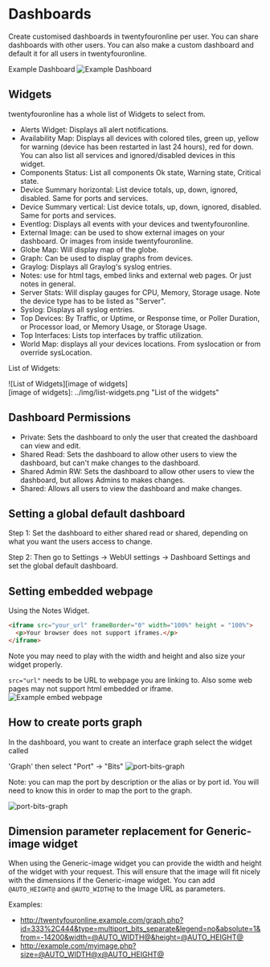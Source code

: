 # Dashboards

Create customised dashboards in twentyfouronline per user. You can share
dashboards with other users. You can also make a custom dashboard and
default it for all users in twentyfouronline.

Example Dashboard
![Example Dashboard](../img/example-dashboard.png)

## Widgets

twentyfouronline has a whole list of Widgets to select from.

- Alerts Widget: Displays all alert notifications.
- Availability Map: Displays all devices with colored tiles, green up,
  yellow for warning (device has been restarted in last 24 hours), red
  for down. You can also list all services and ignored/disabled
  devices in this widget.
- Components Status: List all components Ok state, Warning state, Critical state.
- Device Summary horizontal: List device totals, up, down, ignored,
  disabled. Same for ports and services.
- Device Summary vertical: List device totals, up, down, ignored,
  disabled. Same for ports and services.
- Eventlog: Displays all events with your devices and twentyfouronline.
- External Image: can be used to show external images on your
  dashboard. Or images from inside twentyfouronline.
- Globe Map: Will display map of the globe.
- Graph: Can be used to display graphs from devices.
- Graylog: Displays all Graylog's syslog entries.
- Notes: use for html tags, embed links and external web pages. Or
  just notes in general.
- Server Stats: Will display gauges for CPU, Memory, Storage
  usage. Note the device type has to be listed as "Server".
- Syslog: Displays all syslog entries.
- Top Devices: By Traffic, or  Uptime, or Response time, or Poller
  Duration, or Processor load, or Memory Usage, or Storage Usage.
- Top Interfaces: Lists top interfaces by traffic utilization.
- World Map: displays all your devices locations. From syslocation or
  from override sysLocation.

List of Widgets:

![List of Widgets][image of widgets]  
[image of widgets]: ../img/list-widgets.png "List of the widgets"

## Dashboard Permissions

- Private: Sets the dashboard to only the user that created the
  dashboard can view and edit.
- Shared Read: Sets the dashboard to allow other users to view the
  dashboard, but can't make changes to the dashboard.
- Shared Admin RW: Sets the dashboard to allow other users to view
  the dashboard, but allows Admins to makes changes.
- Shared: Allows all users to view the dashboard and make changes.

## Setting a global default dashboard

Step 1: Set the dashboard to either shared read or shared, depending
on what you want the users access to change.

Step 2: Then go to Settings -> WebUI settings -> Dashboard Settings
and set the global default dashboard.

## Setting embedded webpage

Using the Notes Widget.

```html
<iframe src="your_url" frameBorder="0" width="100%" height = "100%">
  <p>Your browser does not support iframes.</p>
</iframe>
```

Note you may need to play with the width and height and also size your widget properly.

``` src="url" ``` needs to be URL to webpage you are linking to.
Also some web pages may not support html embedded or iframe.
![Example embed webpage](../img/example-embed-website.png)

## How to create ports graph

In the dashboard, you want to create an interface graph select the widget called

'Graph' then select "Port" -> "Bits"
![port-bits-graph](../img/port-bits-graph.png)

Note: you can map the port by description or the alias or by port
id. You will need to know this in order to map the port to the graph.

![port-bits-graph](../img/port-bits-port.png)

## Dimension parameter replacement for Generic-image widget

When using the Generic-image widget you can provide the width and
height of the widget with your request. This will ensure that the
image will fit nicely with the dimensions if the Generic-image widget.
You can add `@AUTO_HEIGHT@` and `@AUTO_WIDTH@` to the Image URL as parameters.

Examples:

- <http://twentyfouronline.example.com/graph.php?id=333%2C444&type=multiport_bits_separate&legend=no&absolute=1&from=-14200&width=@AUTO_WIDTH@&height=@AUTO_HEIGHT@>
- <http://example.com/myimage.php?size=@AUTO_WIDTH@x@AUTO_HEIGHT@>





